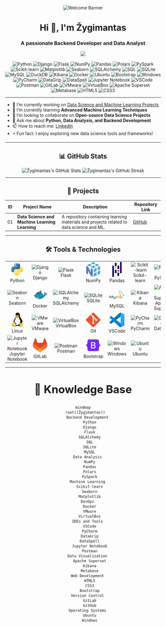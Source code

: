 <div align="center">
  <!-- Replace 'your-image-url' with the actual URL of your welcome banner image -->
  <img src="https://i.postimg.cc/wvCVwHLW/DALL-E-2024-11-16-22-28-58-A-visually-striking-welcome-image-for-a-Git-Hub-README-page-featuring-a.webp" alt="Welcome Banner" style="width:35%;">
  <h1>Hi 👋, I'm Žygimantas</h1>
  <h3>A passionate Backend Developer and Data Analyst</h3>
  <img src="https://github-readme-stats.vercel.app/api/top-langs/?username=ZygimantasB&langs_count=10&layout=compact&show_icons=true&count_private=true&text_color=fff&bg_color=000" />
</div>

<div align="center">

![Python](https://img.shields.io/badge/-Python-blue?style=flat-square&logo=Python)
![Django](https://img.shields.io/badge/-Django-092E20?style=flat-square&logo=django)
![Flask](https://img.shields.io/badge/-Flask-000000?style=flat-square&logo=flask)
![NumPy](https://img.shields.io/badge/-NumPy-013243?style=flat-square&logo=numpy)
![Pandas](https://img.shields.io/badge/-Pandas-150458?style=flat-square&logo=pandas)
![Polars](https://img.shields.io/badge/-Polars-4A4A55?style=flat-square&logo=polars)
![PySpark](https://img.shields.io/badge/-PySpark-E25A1C?style=flat-square&logo=apachespark)
![Scikit-learn](https://img.shields.io/badge/-Scikit--learn-F7931E?style=flat-square&logo=scikit-learn)
![Matplotlib](https://img.shields.io/badge/-Matplotlib-11557C?style=flat-square&logo=matplotlib)
![Seaborn](https://img.shields.io/badge/-Seaborn-3776AB?style=flat-square&logo=seaborn&logoColor=white)
![SQLAlchemy](https://img.shields.io/badge/-SQLAlchemy-39609B?style=flat-square&logo=sqlalchemy&logoColor=white)
![SQL](https://img.shields.io/badge/-SQL-336791?style=flat-square&logo=postgresql)
![SQLite](https://img.shields.io/badge/-SQLite-003B57?style=flat-square&logo=sqlite&logoColor=white)
![MySQL](https://img.shields.io/badge/-MySQL-4479A1?style=flat-square&logo=mysql)
![DuckDB](https://img.shields.io/badge/-DuckDB-FCC624?style=flat-square&logo=duckdb)
![Kibana](https://img.shields.io/badge/-Kibana-005571?style=flat-square&logo=elastic)
![Docker](https://img.shields.io/badge/-Docker-2496ED?style=flat-square&logo=docker&logoColor=white)
![Ubuntu](https://img.shields.io/badge/-Ubuntu-E95420?style=flat-square&logo=ubuntu&logoColor=white)
![Bootstrap](https://img.shields.io/badge/-Bootstrap-563D7C?style=flat-square&logo=bootstrap)
![Windows](https://img.shields.io/badge/-Windows-0078D6?style=flat-square&logo=windows&logoColor=white)
![PyCharm](https://img.shields.io/badge/-PyCharm-000000?style=flat-square&logo=pycharm&logoColor=white)
![DataGrip](https://img.shields.io/badge/-DataGrip-000000?style=flat-square&logo=datagrip&logoColor=white)
![DataSpell](https://img.shields.io/badge/-DataSpell-000000?style=flat-square&logo=dataspell&logoColor=white)
![Jupyter Notebook](https://img.shields.io/badge/-Jupyter%20Notebook-F37626?style=flat-square&logo=jupyter&logoColor=white)
![VSCode](https://img.shields.io/badge/-VSCode-007ACC?style=flat-square&logo=visual-studio-code&logoColor=white)
![Postman](https://img.shields.io/badge/-Postman-FF6C37?style=flat-square&logo=postman&logoColor=white)
![GitLab](https://img.shields.io/badge/-GitLab-FCA121?style=flat-square&logo=gitlab)
![VMware](https://img.shields.io/badge/-VMware-607078?style=flat-square&logo=vmware&logoColor=white)
![VirtualBox](https://img.shields.io/badge/-VirtualBox-183A61?style=flat-square&logo=virtualbox&logoColor=white)
![Apache Superset](https://img.shields.io/badge/-Apache%20Superset-FF5A60?style=flat-square&logo=apache-superset&logoColor=white)
![Metabase](https://img.shields.io/badge/-Metabase-509EE3?style=flat-square&logo=metabase&logoColor=white)
![HTML5](https://img.shields.io/badge/-HTML5-E34F26?style=flat-square&logo=html5)
![CSS3](https://img.shields.io/badge/-CSS3-1572B6?style=flat-square&logo=css3)

</div>

---

- 🔭 I’m currently working on [Data Science and Machine Learning Projects](https://github.com/ZygimantasB/data_science_ml_learning)
- 🌱 I’m currently learning **Advanced Machine Learning Techniques**
- 👯 I’m looking to collaborate on **Open-source Data Science Projects**
- 💬 Ask me about **Python, Data Analysis, and Backend Development**
- 📫 How to reach me: [LinkedIn](https://www.linkedin.com/in/žygimantas-b-909939228/)
- ⚡ Fun fact: I enjoy exploring new data science tools and frameworks!

---

<div align="center">
  <h2>📊 GitHub Stats</h2>
  <img src="https://github-readme-stats.vercel.app/api?username=ZygimantasB&show_icons=true&theme=dark&hide_border=true" alt="Žygimantas's GitHub Stats" />
  <img src="https://github-readme-streak-stats.herokuapp.com/?user=ZygimantasB&theme=dark&hide_border=true" alt="Žygimantas's GitHub Streak" />
</div>

---

<div align="center">
  <h2>🚀 Projects</h2>
</div>

| ID  | Project Name                                          | Description                                                                               | Repository Link                                                                   |
|-----|-------------------------------------------------------|-------------------------------------------------------------------------------------------|-----------------------------------------------------------------------------------|
| 01  | **Data Science and Machine Learning Learning**        | A repository containing learning materials and projects related to data science and ML.   | [GitHub](https://github.com/ZygimantasB/data_science_ml_learning)                 |

---

<div align="center">
  <h2>🛠️ Tools & Technologies</h2>
</div>

<table align="center">
  <tr>
    <td align="center" width="96">
      <img src="https://raw.githubusercontent.com/devicons/devicon/master/icons/python/python-original.svg" width="48" height="48" alt="Python" />
      <br>Python
    </td>
    <td align="center" width="96">
      <img src="https://cdn.worldvectorlogo.com/logos/django.svg" width="48" height="48" alt="Django" />
      <br>Django
    </td>
    <td align="center" width="96">
      <!-- Flask -->
      <img src="https://www.svgrepo.com/show/473611/flask.svg" width="48" height="48" alt="Flask" />
      <br>Flask
    </td>
    <td align="center" width="96">
      <img src="https://raw.githubusercontent.com/devicons/devicon/master/icons/numpy/numpy-original.svg" width="48" height="48" alt="NumPy" />
      <br>NumPy
    </td>
    <td align="center" width="96">
      <img src="https://raw.githubusercontent.com/devicons/devicon/master/icons/pandas/pandas-original.svg" width="48" height="48" alt="Pandas" />
      <br>Pandas
    </td>
    <td align="center" width="96">
      <img src="https://upload.wikimedia.org/wikipedia/commons/0/05/Scikit_learn_logo_small.svg" width="48" height="48" alt="Scikit-learn" />
      <br>Scikit-learn
    </td>
    <td align="center" width="96">
      <img src="https://www.vectorlogo.zone/logos/apache_spark/apache_spark-icon.svg" width="48" height="48" alt="PySpark" />
      <br>PySpark
    </td>
    <td align="center" width="96">
      <img src="https://matplotlib.org/_static/images/logo2.svg" width="48" height="48" alt="Matplotlib" />
      <br>Matplotlib
    </td>
  </tr>
  <tr>
    <td align="center" width="96">
      <img src="https://seaborn.pydata.org/_images/logo-mark-lightbg.svg" width="48" height="48" alt="Seaborn" />
      <br>Seaborn
    </td>
    <td align="center" width="96">
      <img src="https://raw.githubusercontent.com/devicons/devicon/master/icons/docker/docker-original.svg" width="48" height="48" alt="Docker" />
      <br>Docker
    </td>
    <td align="center" width="96">
      <!-- SQLAlchemy -->
      <img src="https://seeklogo.com/images/S/sqlalchemy-logo-4B94AE45D9-seeklogo.com.png" width="48" height="48" alt="SQLAlchemy" />
      <br>SQLAlchemy
    </td>
    <td align="center" width="96">
      <img src="https://www.vectorlogo.zone/logos/sqlite/sqlite-icon.svg" width="48" height="48" alt="SQLite" />
      <br>SQLite
    </td>
    <td align="center" width="96">
      <img src="https://raw.githubusercontent.com/devicons/devicon/master/icons/mysql/mysql-original-wordmark.svg" width="48" height="48" alt="MySQL" />
      <br>MySQL
    </td>
    <td align="center" width="96">
      <img src="https://www.vectorlogo.zone/logos/elasticco_kibana/elasticco_kibana-icon.svg" width="48" height="48" alt="Kibana" />
      <br>Kibana
    </td>
    <td align="center" width="96">
      <!-- Apache Superset -->
      <img src="https://miro.medium.com/v2/resize:fit:720/format:webp/0*O5t1mgVu_DGPTMA6" width="48" height="48" alt="Apache Superset" />
      <br>Apache Superset
    </td>
    <td align="center" width="96">
      <img src="https://www.vectorlogo.zone/logos/metabase/metabase-icon.svg" width="48" height="48" alt="Metabase" />
      <br>Metabase
    </td>
  </tr>
  <tr>
    <td align="center" width="96">
      <img src="https://raw.githubusercontent.com/devicons/devicon/master/icons/linux/linux-original.svg" width="48" height="48" alt="Linux" />
      <br>Linux
    </td>
    <td align="center" width="96">
      <!-- VMware icon -->
      <img src="https://upload.wikimedia.org/wikipedia/commons/thumb/5/5a/Vmware_workstation_16_icon.svg/150px-Vmware_workstation_16_icon.svg.png" width="48" height="48" alt="VMware" />
      <br>VMware
    </td>
    <td align="center" width="96">
      <!-- VirtualBox -->
      <img src="https://static.wikia.nocookie.net/logopedia/images/8/84/Innotek_VirtualBox_%282007-2008%29.png/revision/latest?cb=20210412015858" width="48" height="48" alt="VirtualBox" />
      <br>VirtualBox
    </td>
    <td align="center" width="96">
      <img src="https://raw.githubusercontent.com/devicons/devicon/master/icons/git/git-original.svg" width="48" height="48" alt="Git" />
      <br>Git
    </td>
    <td align="center" width="96">
      <img src="https://raw.githubusercontent.com/devicons/devicon/master/icons/vscode/vscode-original.svg" width="48" height="48" alt="VSCode" />
      <br>VSCode
    </td>
    <td align="center" width="96">
      <!-- PyCharm -->
      <img src="https://upload.wikimedia.org/wikipedia/commons/1/1d/PyCharm_Icon.svg" width="48" height="48" alt="PyCharm" />
      <br>PyCharm
    </td>
    <td align="center" width="96">
      <!-- DataGrip icon -->
      <img src="https://resources.jetbrains.com/storage/products/datagrip/img/meta/datagrip_logo_300x300.png" width="48" height="48" alt="DataGrip" />
      <br>DataGrip
    </td>
    <td align="center" width="96">
      <!-- DataSpell -->
      <img src="https://seeklogo.com/images/D/dataspell-logo-06435B9CF3-seeklogo.com.png" width="48" height="48" alt="DataSpell" />
      <br>DataSpell
    </td>
  </tr>
  <tr>
    <td align="center" width="96">
      <!-- Jupyter Notebook -->
      <img src="https://upload.wikimedia.org/wikipedia/commons/3/38/Jupyter_logo.svg" width="48" height="48" alt="Jupyter Notebook" />
      <br>Jupyter Notebook
    </td>
    <td align="center" width="96">
      <img src="https://raw.githubusercontent.com/devicons/devicon/master/icons/gitlab/gitlab-original.svg" width="48" height="48" alt="GitLab" />
      <br>GitLab
    </td>
    <td align="center" width="96">
      <img src="https://www.vectorlogo.zone/logos/getpostman/getpostman-icon.svg" width="48" height="48" alt="Postman" />
      <br>Postman
    </td>
    <td align="center" width="96">
      <img src="https://raw.githubusercontent.com/devicons/devicon/master/icons/bootstrap/bootstrap-plain.svg" width="48" height="48" alt="Bootstrap" />
      <br>Bootstrap
    </td>
    <td align="center" width="96">
      <!-- Windows -->
      <img src="https://upload.wikimedia.org/wikipedia/commons/4/44/Microsoft_logo.svg" width="48" height="48" alt="Windows" />
      <br>Windows
    </td>
    <td align="center" width="96">
      <!-- Ubuntu -->
      <img src="https://upload.wikimedia.org/wikipedia/commons/9/9e/UbuntuCoF.svg" width="48" height="48" alt="Ubuntu" />
      <br>Ubuntu
    </td>
    <td align="center" width="96">
      <!-- Add any additional tools here -->
    </td>
    <td align="center" width="96">
      <!-- Empty -->
    </td>
  </tr>
</table>

---

<div align="center">
  <h2 style="font-size: 2.5em;">🧠 Knowledge Base</h2>
</div>

<div align="center" style="width: 100%; max-width: 800px; margin: 0 auto; text-align: center;">
  
```mermaid
mindmap
  root((Žygimantas))
    Backend Development
      Python
      Django
      Flask
      SQLAlchemy
      SQL
      SQLite
      MySQL
    Data Analysis
      NumPy
      Pandas
      Polars
      PySpark
    Machine Learning
      Scikit-learn
      Seaborn
      Matplotlib
    DevOps
      Docker
      VMware
      VirtualBox
    IDEs and Tools
      VSCode
      PyCharm
      DataGrip
      DataSpell
      Jupyter Notebook
      Postman
    Data Visualization
      Apache Superset
      Kibana
      Metabase
    Web Development
      HTML5
      CSS3
      Bootstrap
    Version Control
      GitLab
      GitHub
    Operating Systems
      Ubuntu
      Windows
